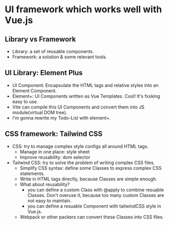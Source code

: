 # UI framework which works well with Vue.js

## Library vs Framework
 - Library: a set of reusable components.
 - Framework: a solution & some relevant tools.

## UI Library: Element Plus
 - UI Component: Encapsulate the HTML tags and relative styles into an Element Component.
 - Element+: UI Components written as Vue Templates. Cool! It's fxxking easy to use.
 - Vite can compile this UI Components and convert them into JS module(virtual DOM tree).
 - I'm gonna rewrite my Todo-List with element+.

## CSS framework: Tailwind CSS
 - CSS: try to manage complex style configs all around HTML tags.
    - Manage in one place: style sheet
    - Improve reusability: dom selector
 - Tailwind CSS: try to solve the problem of writing complex CSS files.
    - Simplify CSS syntax: define some Classes to express complex CSS statements.
    - Write in HTML tags directly, because Classes are simple enough.
    - What about reusability?
        - you can define a custom Class with @apply to combine resuable Classes. Don't overuse it, because too many custom Classes are not easy to maintain.
        - you can define a resuable Component with tailwindCSS style in Vue.js.
    - Webpack or other packers can convert these Classes into CSS files.